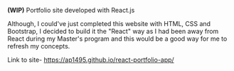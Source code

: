 **(WIP)** Portfolio site developed with React.js

Although, I could've just completed this website with HTML, CSS and Bootstrap, I decided to build it the "React" way as I had been away from React during my Master's program and this would be a good way for me to refresh my concepts.

Link to site- https://ap1495.github.io/react-portfolio-app/
